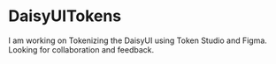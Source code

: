 # DaisyUITokens
I am working on Tokenizing the DaisyUI using Token Studio and Figma.  Looking for collaboration and feedback.  

